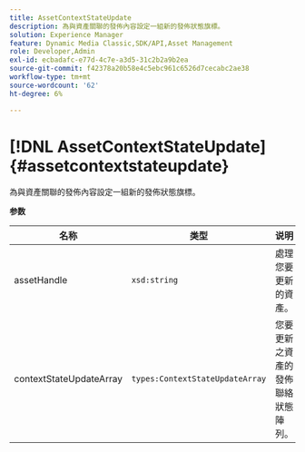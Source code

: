 ```yaml
---
title: AssetContextStateUpdate
description: 為與資產關聯的發佈內容設定一組新的發佈狀態旗標。
solution: Experience Manager
feature: Dynamic Media Classic,SDK/API,Asset Management
role: Developer,Admin
exl-id: ecbadafc-e77d-4c7e-a3d5-31c2b2a9b2ea
source-git-commit: f42378a20b58e4c5ebc961c6526d7cecabc2ae38
workflow-type: tm+mt
source-wordcount: '62'
ht-degree: 6%

---
```


# [!DNL AssetContextStateUpdate]{#assetcontextstateupdate}

為與資產關聯的發佈內容設定一組新的發佈狀態旗標。

**参数**

| 名称 | 类型 | 说明 |
|---|---|---|
| assetHandle | `xsd:string` | 處理您要更新的資產。 |
| contextStateUpdateArray | `types:ContextStateUpdateArray` | 您要更新之資產的發佈聯絡狀態陣列。 |
